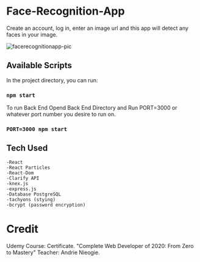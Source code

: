 # Face-Recognition-App

Create an account, log in, enter an image url and this app will detect any faces in your image.

![facerecognitionapp-pic](https://github.com/SagidAnowar/Face-Recognition-App/assets/121697604/94f35f4a-797a-478a-9e86-c26bba25c8d2)


## Available Scripts

In the project directory, you can run:

### `npm start`

To run Back End
Opend Back End Directory and Run PORT=3000 or whatever port number you desire to run on.

### `PORT=3000 npm start`


## Tech Used

```
-React
-React Particles
-React-Dom
-Clarify API
-knex.js
-express.js
-Database PostgreSQL
-tachyons (stying)
-bcrypt (password encryption)
```


# Credit 

Udemy Course: Certificate. "Complete Web Developer of 2020: From Zero to Mastery" 
Teacher: Andrie Nieogie.
